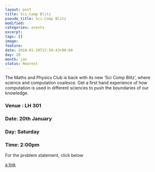 ```yaml
---
layout: post
title: Sci-Comp Blitz
pseudo_title: Sci-Comp Blitz
modified:
categories: events
excerpt:
tags: []
image:
feature:
date: 2018-01-20T17:59:43+00:00
day: 20
month: jan
status: Nearest
---
```

The Maths and Physics Club is back with its new ‘Sci Comp Blitz’, where science and computation coalesce. Get a first hand experience of how computation is used in different sciences to push the boundaries of our knowledge.

### Venue : LH 301

### Date: 20th January

### Day: Saturday

### Time: 2:00pm

For the problem statement, click below

[a link](https://drive.google.com/drive/folders/1M7q2KAD-5oNJ5ekZd4J7LLX5f_430iER)
